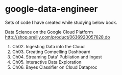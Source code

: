 # google-data-engineer

Sets of code I have created while studying below book.

Data Science on the Google Cloud Platform
http://shop.oreilly.com/product/0636920057628.do

1. Ch02. Ingesting Data into the Cloud
2. Ch03. Creating Compelling Dashboard
3. Ch04. Streaming Data' Publiation and Ingest
4. Ch05. Interactive Data Exploration
5. Ch06. Bayes Classifier on Cloud Dataproc
